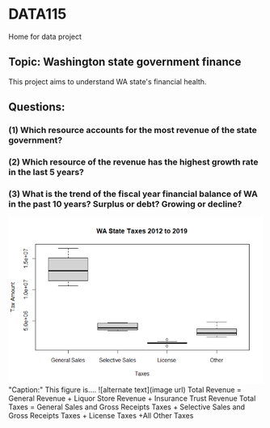 # DATA115
Home for data project
## Topic: Washington state government finance

This project aims to understand WA state's financial health.

## Questions:
### (1) Which resource accounts for the most revenue of the state government?
### (2) Which resource of the revenue has the highest growth rate in the last 5 years?
### (3) What is the trend of the fiscal year financial balance of WA in the past 10 years? Surplus or debt? Growing or decline?

<img src="WA_tax.png">
"Caption:" This figure is....
![alternate text](image url)
Total Revenue = General Revenue + Liquor Store Revenue + Insurance Trust Revenue
Total Taxes = General Sales and Gross Receipts Taxes + Selective Sales and Gross Receipts Taxes + License Taxes +All Other Taxes
